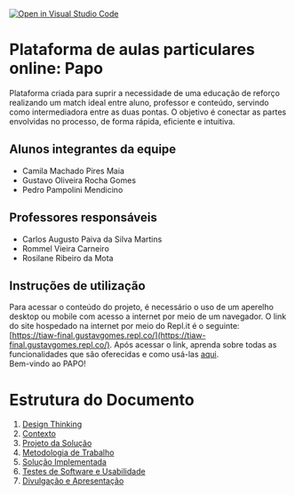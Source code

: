 [![Open in Visual Studio Code](https://classroom.github.com/assets/open-in-vscode-f059dc9a6f8d3a56e377f745f24479a46679e63a5d9fe6f495e02850cd0d8118.svg)](https://classroom.github.com/online_ide?assignment_repo_id=452384&assignment_repo_type=GroupAssignmentRepo)
# Plataforma de aulas particulares online: Papo

Plataforma criada para suprir a necessidade de uma educação de reforço realizando um match ideal entre aluno, professor e conteúdo, servindo como intermediadora entre as duas pontas. O objetivo é conectar as partes envolvidas no processo, de forma rápida, eficiente e intuitiva.

## Alunos integrantes da equipe

* Camila Machado Pires Maia
* Gustavo Oliveira Rocha Gomes
* Pedro Pampolini Mendicino

## Professores responsáveis

* Carlos Augusto Paiva da Silva Martins
* Rommel Vieira Carneiro
* Rosilane Ribeiro da Mota

## Instruções de utilização

Para acessar o conteúdo do projeto, é necessário o uso de um aperelho desktop ou mobile com acesso a internet por meio de um navegador. O link do site hospedado na internet por meio do Repl.it é o seguinte: [https://tiaw-final.gustavgomes.repl.co/](https://tiaw-final.gustavgomes.repl.co/). Após acessar o link, aprenda sobre todas as funcionalidades que são oferecidas e como usá-las [aqui](https://github.com/ICEI-PUC-Minas-PPLCC-TI/tiaw-ppl-cc-m-20212-aulas-particulares-2/blob/master/Documentacao/SolucaoImplementada/FuncionalidadesSoftware.md).\
Bem-vindo ao PAPO!

# Estrutura do Documento

1. [Design Thinking](https://github.com/ICEI-PUC-Minas-PPLCC-TI/tiaw-ppl-cc-m-20212-aulas-particulares-2/tree/master/Documentacao/01-DesignThinking)
2. [Contexto](https://github.com/ICEI-PUC-Minas-PPLCC-TI/tiaw-ppl-cc-m-20212-aulas-particulares-2/blob/master/Documentacao/02-Contexto.md)
3. [Projeto da Solução](https://github.com/ICEI-PUC-Minas-PPLCC-TI/tiaw-ppl-cc-m-20212-aulas-particulares-2/tree/master/Documentacao/03-ProjetoDaSolucao)
4. [Metodologia de Trabalho](https://github.com/ICEI-PUC-Minas-PPLCC-TI/tiaw-ppl-cc-m-20212-aulas-particulares-2/blob/master/Documentacao/04-MetodologiaDeTrabalho.md)
5. [Solução Implementada](https://github.com/ICEI-PUC-Minas-PPLCC-TI/tiaw-ppl-cc-m-20212-aulas-particulares-2/tree/master/Documentacao/05-SolucaoImplementada)
6. [Testes de Software e Usabilidade](https://github.com/ICEI-PUC-Minas-PPLCC-TI/tiaw-ppl-cc-m-20212-aulas-particulares-2/tree/master/Documentacao/06-TestesDeSoftwareUsabilidade)
9. [Divulgação e Apresentação](https://github.com/ICEI-PUC-Minas-PPLCC-TI/tiaw-ppl-cc-m-20212-aulas-particulares-2/tree/master/Divulgacao)
